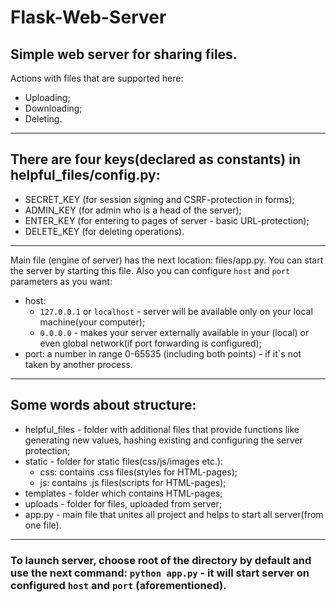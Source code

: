 # Flask-Web-Server

## Simple web server for sharing files.

Actions with files that are supported here:
- Uploading;
- Downloading;
- Deleting.

---

## There are four keys(declared as constants) in helpful_files/config.py:

- SECRET_KEY (for session signing and CSRF-protection in forms);
- ADMIN_KEY (for admin who is a head of the server);
- ENTER_KEY (for entering to pages of server - basic URL-protection);
- DELETE_KEY (for deleting operations).

---

Main file (engine of server) has the next location: files/app.py.
You can start the server by starting this file.
Also you can configure `host` and `port` parameters as you want:
- host:
    - `127.0.0.1` or `localhost` - server will be available only on your local machine(your computer);
    - `0.0.0.0` - makes your server externally available in your (local) or even global network(if port forwarding is configured);
- port:
    a number in range 0-65535 (including both points) - if it`s not taken by another process.

---

## Some words about structure:
- helpful_files - folder with additional files that provide functions like generating new values, hashing existing and configuring the server protection;
- static - folder for static files(css/js/images etc.):
    - css: contains .css files(styles for HTML-pages);
    - js: contains .js files(scripts for HTML-pages);
- templates - folder which contains HTML-pages;
- uploads - folder for files, uploaded from server;
- app.py - main file that unites all project and helps to start all server(from one file).

---

### To launch server, choose root of the directory by default and use the next command: `python app.py` - it will start server on configured `host` and `port` (aforementioned).